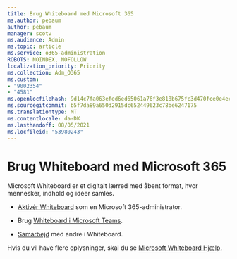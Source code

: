 ```yaml
---
title: Brug Whiteboard med Microsoft 365
ms.author: pebaum
author: pebaum
manager: scotv
ms.audience: Admin
ms.topic: article
ms.service: o365-administration
ROBOTS: NOINDEX, NOFOLLOW
localization_priority: Priority
ms.collection: Adm_O365
ms.custom:
- "9002354"
- "4581"
ms.openlocfilehash: 9d14c7fa063efed6ed65061a76f3e818b675fc3d470fce0e4ecc9fb5aa247a30
ms.sourcegitcommit: b5f7da89a650d2915dc652449623c78be6247175
ms.translationtype: MT
ms.contentlocale: da-DK
ms.lasthandoff: 08/05/2021
ms.locfileid: "53980243"
---
```

# <a name="use-whiteboard-with-microsoft-365"></a>Brug Whiteboard med Microsoft 365

Microsoft Whiteboard er et digitalt lærred med åbent format, hvor mennesker, indhold og idéer samles. 

- [Aktivér Whiteboard](https://support.office.com/article/d236aef8-fcdf-4b5e-b5d7-7f157461e920#bkmk_07) som en Microsoft 365-administrator. 

- Brug [Whiteboard i Microsoft Teams](https://support.microsoft.com/office/7a6e7218-e9dc-4ccc-89aa-b1a0bb9c31ee). 

- [Samarbejd](https://support.office.com/article/d236aef8-fcdf-4b5e-b5d7-7f157461e920#bkmk_27) med andre i Whiteboard. 

Hvis du vil have flere oplysninger, skal du se [Microsoft Whiteboard Hjælp](https://support.office.com/article/d236aef8-fcdf-4b5e-b5d7-7f157461e920). 
